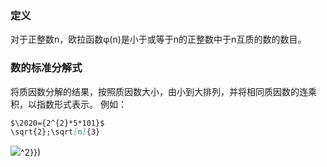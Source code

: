 ### 定义
对于正整数n，欧拉函数φ(n)是小于或等于n的正整数中于n互质的数的数目。
### 数的标准分解式
将质因数分解的结果，按照质因数大小，由小到大排列，并将相同质因数的连乘积，以指数形式表示。
例如：
```md
$\2020={2^{2}*5*101}$
\sqrt{2};\sqrt[n]{3}
```
![](http://latex.codecogs.com/gif.latex?\\sigma=/sqrt{\frac{1}{n}{\sum_{k=1}^n{x_i-\bar{x})^2}})
